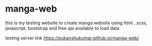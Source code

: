 # manga-web
this is my testing website to create manga website using html , scss, javascript, bootstrap and free api available to load data

testing server link https://pukanshukumar.github.io/manga-web/